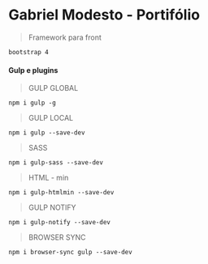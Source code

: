 # Gabriel Modesto - Portifólio

> Framework para front

```
bootstrap 4
```

#### Gulp e plugins

> GULP GLOBAL

```
npm i gulp -g
```

> GULP LOCAL

```
npm i gulp --save-dev
```
> SASS

```
npm i gulp-sass --save-dev
```

> HTML - min

```
npm i gulp-htmlmin --save-dev
```

> GULP NOTIFY

```
npm i gulp-notify --save-dev
```

> BROWSER SYNC

```
npm i browser-sync gulp --save-dev
```
